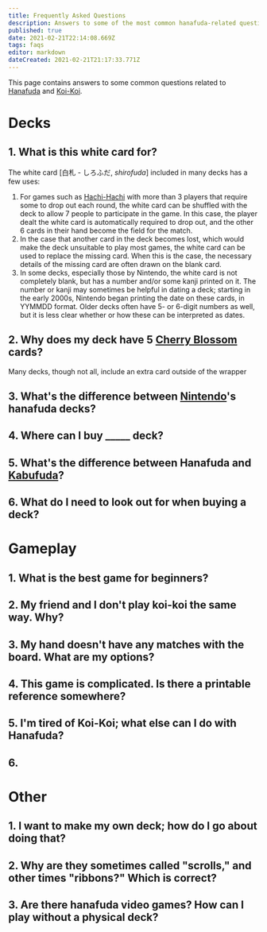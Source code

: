 ```yaml
---
title: Frequently Asked Questions
description: Answers to some of the most common hanafuda-related questions
published: true
date: 2021-02-21T22:14:08.669Z
tags: faqs
editor: markdown
dateCreated: 2021-02-21T21:17:33.771Z
---
```


This page contains answers to some common questions related to [Hanafuda](/en/hanafuda) and [Koi-Koi](/en/hanafuda/games/koi-koi).
# Decks
## 1. What is this white card for?
The white card [白札 - しろふだ, *shirofuda*] included in many decks has a few uses:
1. For games such as [Hachi-Hachi](/en/hanafuda/games/hachi-hachi) with more than 3 players that require some to drop out each round, the white card can be shuffled with the deck to allow 7 people to participate in the game. In this case, the player dealt the white card is automatically required to drop out, and the other 6 cards in their hand become the field for the match.
2. In the case that another card in the deck becomes lost, which would make the deck unsuitable to play most games, the white card can be used to replace the missing card. When this is the case, the necessary details of the missing card are often drawn on the blank card.
3.  In some decks, especially those by Nintendo, the white card is not completely blank, but has a number and/or some kanji printed on it. The number or kanji may sometimes be helpful in dating a deck; starting in the early 2000s, Nintendo began printing the date on these cards, in YYMMDD format. Older decks often have 5- or 6-digit numbers as well, but it is less clear whether or how these can be interpreted as dates.
## 2. Why does my deck have 5 [Cherry Blossom](/en/hanafuda/suits/cherry-blossom) cards?
Many decks, though not all, include an extra card outside of the wrapper 
## 3. What's the difference between [Nintendo](/en/hanafuda/manufacturers/nintendo)'s hanafuda decks?
## 4. Where can I buy \_____ deck?
## 5. What's the difference between Hanafuda and [Kabufuda](/en/kabufuda)?
## 6. What do I need to look out for when buying a deck?
# Gameplay
## 1. What is the best game for beginners?
## 2. My friend and I don't play koi-koi the same way. Why?
## 3. My hand doesn't have any matches with the board. What are my options?
## 4. This game is complicated. Is there a printable reference somewhere?
## 5. I'm tired of Koi-Koi; what else can I do with Hanafuda?
## 6. 
# Other
## 1. I want to make my own deck; how do I go about doing that?
## 2. Why are they sometimes called "scrolls," and other times "ribbons?" Which is correct?
## 3. Are there hanafuda video games? How can I play without a physical deck?


